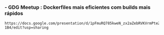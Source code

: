 ### - GDG Meetup : Dockerfiles mais eficientes com builds mais rápidos
```
https://docs.google.com/presentation/d/1pFmuRQ785kweN_zx2aZebRVKVrmPteZp7YxA5_D-1B4/edit?usp=sharing
```